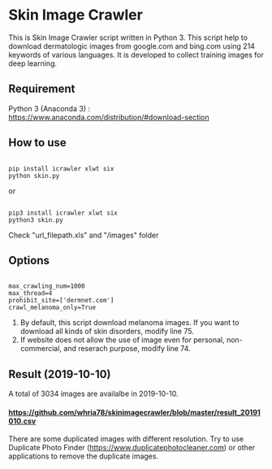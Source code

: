 # Skin Image Crawler

This is Skin Image Crawler script written in Python 3.
This script help to download dermatologic images from google.com and bing.com using 214 keywords of various languages.
It is developed to collect training images for deep learning.

## Requirement

Python 3 (Anaconda 3) : https://www.anaconda.com/distribution/#download-section


## How to use

<pre><code>
pip install icrawler xlwt six
python skin.py
</code></pre>

or

<pre><code>
pip3 install icrawler xlwt six
python3 skin.py
</code></pre>

Check "url_filepath.xls" and "/images" folder


## Options
<pre><code>
max_crawling_num=1000
max_thread=4
prohibit_site=['dermnet.com'] 
crawl_melanoma_only=True
</code></pre>

1. By default, this script download melanoma images. If you want to download all kinds of skin disorders, modify line 75.
2. If website does not allow the use of image even for personal, non-commercial, and reserach purpose, modify line 74.


## Result (2019-10-10)

A total of 3034 images are availalbe in 2019-10-10. 
#### https://github.com/whria78/skinimagecrawler/blob/master/result_20191010.csv

There are some duplicated images with different resolution. Try to use Duplicate Photo Finder (https://www.duplicatephotocleaner.com) or other applications to remove the duplicate images.

